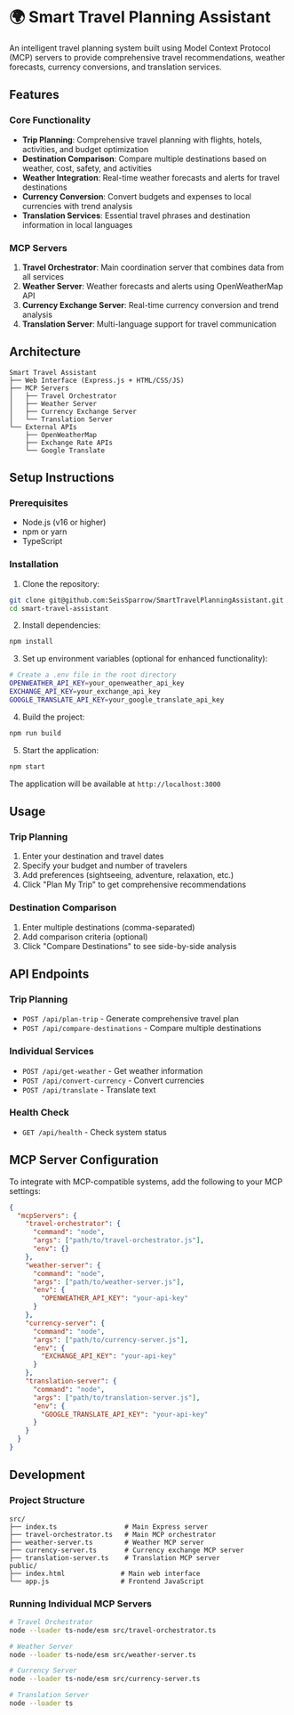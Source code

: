# 🌍 Smart Travel Planning Assistant

An intelligent travel planning system built using Model Context Protocol (MCP) servers to provide comprehensive travel recommendations, weather forecasts, currency conversions, and translation services.

## Features

### Core Functionality
- **Trip Planning**: Comprehensive travel planning with flights, hotels, activities, and budget optimization
- **Destination Comparison**: Compare multiple destinations based on weather, cost, safety, and activities
- **Weather Integration**: Real-time weather forecasts and alerts for travel destinations
- **Currency Conversion**: Convert budgets and expenses to local currencies with trend analysis
- **Translation Services**: Essential travel phrases and destination information in local languages

### MCP Servers
1. **Travel Orchestrator**: Main coordination server that combines data from all services
2. **Weather Server**: Weather forecasts and alerts using OpenWeatherMap API
3. **Currency Exchange Server**: Real-time currency conversion and trend analysis
4. **Translation Server**: Multi-language support for travel communication

## Architecture

```
Smart Travel Assistant
├── Web Interface (Express.js + HTML/CSS/JS)
├── MCP Servers
│   ├── Travel Orchestrator
│   ├── Weather Server
│   ├── Currency Exchange Server
│   └── Translation Server
└── External APIs
    ├── OpenWeatherMap
    ├── Exchange Rate APIs
    └── Google Translate
```

## Setup Instructions

### Prerequisites
- Node.js (v16 or higher)
- npm or yarn
- TypeScript

### Installation

1. Clone the repository:
```bash
git clone git@github.com:SeisSparrow/SmartTravelPlanningAssistant.git
cd smart-travel-assistant
```

2. Install dependencies:
```bash
npm install
```

3. Set up environment variables (optional for enhanced functionality):
```bash
# Create a .env file in the root directory
OPENWEATHER_API_KEY=your_openweather_api_key
EXCHANGE_API_KEY=your_exchange_api_key
GOOGLE_TRANSLATE_API_KEY=your_google_translate_api_key
```

4. Build the project:
```bash
npm run build
```

5. Start the application:
```bash
npm start
```

The application will be available at `http://localhost:3000`

## Usage

### Trip Planning
1. Enter your destination and travel dates
2. Specify your budget and number of travelers
3. Add preferences (sightseeing, adventure, relaxation, etc.)
4. Click "Plan My Trip" to get comprehensive recommendations

### Destination Comparison
1. Enter multiple destinations (comma-separated)
2. Add comparison criteria (optional)
3. Click "Compare Destinations" to see side-by-side analysis

## API Endpoints

### Trip Planning
- `POST /api/plan-trip` - Generate comprehensive travel plan
- `POST /api/compare-destinations` - Compare multiple destinations

### Individual Services
- `POST /api/get-weather` - Get weather information
- `POST /api/convert-currency` - Convert currencies
- `POST /api/translate` - Translate text

### Health Check
- `GET /api/health` - Check system status

## MCP Server Configuration

To integrate with MCP-compatible systems, add the following to your MCP settings:

```json
{
  "mcpServers": {
    "travel-orchestrator": {
      "command": "node",
      "args": ["path/to/travel-orchestrator.js"],
      "env": {}
    },
    "weather-server": {
      "command": "node", 
      "args": ["path/to/weather-server.js"],
      "env": {
        "OPENWEATHER_API_KEY": "your-api-key"
      }
    },
    "currency-server": {
      "command": "node",
      "args": ["path/to/currency-server.js"],
      "env": {
        "EXCHANGE_API_KEY": "your-api-key"
      }
    },
    "translation-server": {
      "command": "node",
      "args": ["path/to/translation-server.js"],
      "env": {
        "GOOGLE_TRANSLATE_API_KEY": "your-api-key"
      }
    }
  }
}
```

## Development

### Project Structure
```
src/
├── index.ts                 # Main Express server
├── travel-orchestrator.ts   # Main MCP orchestrator
├── weather-server.ts        # Weather MCP server
├── currency-server.ts       # Currency exchange MCP server
├── translation-server.ts    # Translation MCP server
public/
├── index.html              # Main web interface
└── app.js                  # Frontend JavaScript
```

### Running Individual MCP Servers
```bash
# Travel Orchestrator
node --loader ts-node/esm src/travel-orchestrator.ts

# Weather Server
node --loader ts-node/esm src/weather-server.ts

# Currency Server
node --loader ts-node/esm src/currency-server.ts

# Translation Server
node --loader ts
